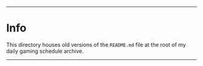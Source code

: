 
***

# Info

This directory houses old versions of the `README.md` file at the root of my daily gaming schedule archive.

***
